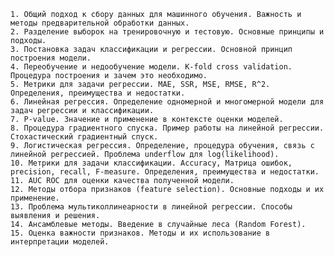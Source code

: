 	1. Общий подход к сбору данных для машинного обучения. Важность и методы предварительной обработки данных.
	2. Разделение выборок на тренировочную и тестовую. Основные принципы и подходы.
	3. Постановка задач классификации и регрессии. Основной принцип построения модели.
	4. Переобучение и недообучение модели. K-fold cross validation. Процедура построения и зачем это необходимо.
	5. Метрики для задачи регрессии. MAE, SSR, MSE, RMSE, R^2. Определения, преимущества и недостатки.
	6. Линейная регрессия. Определение одномерной и многомерной модели для задач регрессии и классификации.
	7. P-value. Значение и применение в контексте оценки моделей.
	8. Процедура градиентного спуска. Пример работы на линейной регрессии. Стохастический градиентный спуск.
	9. Логистическая регрессия. Определение, процедура обучения, связь с линейной регрессией. Проблема underflow для log(likelihood).
	10. Метрики для задачи классификации. Accuracy, Матрица ошибок, precision, recall, F-measure. Определения, преимущества и недостатки.
	11. AUC ROC для оценки качества полученной модели.
	12. Методы отбора признаков (feature selection). Основные подходы и их применение.
	13. Проблема мультиколлинеарности в линейной регрессии. Способы выявления и решения.
	14. Ансамблевые методы. Введение в случайные леса (Random Forest).
	15. Оценка важности признаков. Методы и их использование в интерпретации моделей.